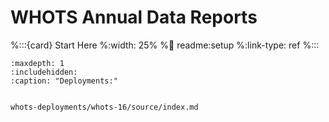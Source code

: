 # WHOTS Annual Data Reports 

%:::{card} Start Here
%:width: 25% 
%:link: readme:setup
%:link-type: ref
%:::


```{toctree} 
:maxdepth: 1
:includehidden:
:caption: "Deployments:"


whots-deployments/whots-16/source/index.md
```